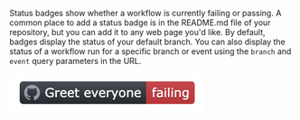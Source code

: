 Status badges show whether a workflow is currently failing or passing. A common place to add a status badge is in the README.md file of your repository, but you can add it to any web page you'd like. By default, badges display the status of your default branch. You can also display the status of a workflow run for a specific branch or event using the `branch` and `event` query parameters in the URL.

![example status badge](/assets/images/help/repository/actions-workflow-status-badge.png)

